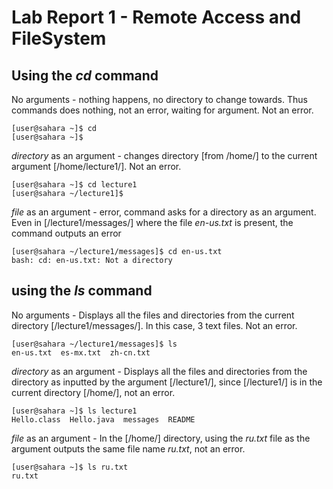 # Lab Report 1 - Remote Access and FileSystem
## Using the _cd_ command
No arguments - nothing happens, no directory to change towards. Thus commands does nothing, not an error, waiting for argument. Not an error.
```
[user@sahara ~]$ cd
[user@sahara ~]$ 
```
_directory_ as an argument - changes directory [from /home/] to the current argument [/home/lecture1/]. Not an error.
```
[user@sahara ~]$ cd lecture1
[user@sahara ~/lecture1]$
```
_file_ as an argument - error, command asks for a directory as an argument. Even in [/lecture1/messages/] where the file _en-us.txt_ is present, the command outputs an error 
```
[user@sahara ~/lecture1/messages]$ cd en-us.txt
bash: cd: en-us.txt: Not a directory
```
## using the _ls_ command
No arguments - Displays all the files and directories from the current directory [/lecture1/messages/]. In this case, 3 text files. Not an error.
```
[user@sahara ~/lecture1/messages]$ ls
en-us.txt  es-mx.txt  zh-cn.txt
```
_directory_ as an argument - Displays all the files and directories from the directory as inputted by the argument [/lecture1/], since [/lecture1/] is in the current directory [/home/], not an error.
```
[user@sahara ~]$ ls lecture1
Hello.class  Hello.java  messages  README
```
_file_ as an argument - In the [/home/] directory, using the _ru.txt_ file as the argument outputs the same file name _ru.txt_, not an error.
```
[user@sahara ~]$ ls ru.txt
ru.txt
```
